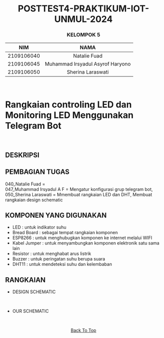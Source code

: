 <a name="top"></a>

<div align="center">  

# POSTTEST4-PRAKTIKUM-IOT-UNMUL-2024

### KELOMPOK 5

| NIM | NAMA |
|------------|:----------------------:|
| 2109106040 | Natalie Fuad |
| 2109106045 | Muhammad Irsyadul Asyrof Haryono |
| 2109106050 | Sherina Laraswati |
<br>
</div>



# Rangkaian controling LED dan Monitoring LED Menggunakan Telegram Bot
<br>

## DESKRIPSI


## PEMBAGIAN TUGAS

040_Natalie Fuad       = 
<br>
047_Muhammad Irsyadul A F  = Mengatur konfigurasi grup telegram bot, 
<br>
050_Sherina Laraswati  = Mmembuat rangkaian LED dan DHT, Membuat rangkaian design schematic


## KOMPONEN YANG DIGUNAKAN
- LED : untuk indikator suhu
- Bread Board : sebagai tempat rangkaian komponen
- ESP8266 : untuk menghubugkan komponen ke internet melalui WIFI
- Kabel Jumper : untuk menyambungkan komponen elektronik satu sama lain
- Resistor : untuk menghabat arus listrik
- Buzzer : untuk peringatan suhu berupa suara
- DHT11 : untuk mendeteksi suhu dan kelembaban


## RANGKAIAN

- DESIGN SCHEMATIC
<div align="center">
  
<img src="">

</div>

<br>
  
- OUR SCHEMATIC
<div align="center">

<img src="">

</div>

<br>
  
<div align="center">

  [Back To Top](top)

</div>

